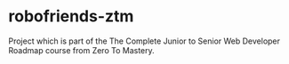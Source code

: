 # robofriends-ztm
 Project which is part of the The Complete Junior to Senior Web Developer Roadmap course from Zero To Mastery.
